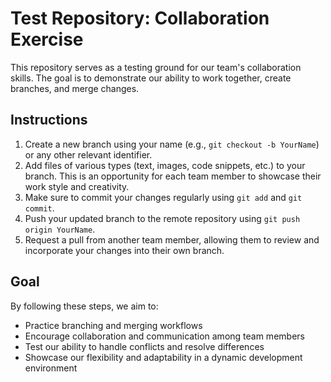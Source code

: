 
# Test Repository: Collaboration Exercise

This repository serves as a testing ground for our team's collaboration skills. The goal is to demonstrate our ability to work together, create branches, and merge changes.

## Instructions

1. Create a new branch using your name (e.g., `git checkout -b YourName`) or any other relevant identifier.
2. Add files of various types (text, images, code snippets, etc.) to your branch. This is an opportunity for each team member to showcase their work style and creativity.
3. Make sure to commit your changes regularly using `git add` and `git commit`.
4. Push your updated branch to the remote repository using `git push origin YourName`.
5. Request a pull from another team member, allowing them to review and incorporate your changes into their own branch.

## Goal

By following these steps, we aim to:

* Practice branching and merging workflows
* Encourage collaboration and communication among team members
* Test our ability to handle conflicts and resolve differences
* Showcase our flexibility and adaptability in a dynamic development environment
